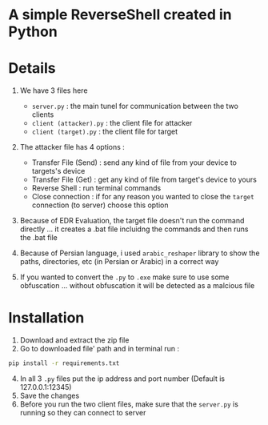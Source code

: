 # A simple ReverseShell created in Python 

# Details 
1. We have 3 files here 
    - ```server.py``` : the main tunel for communication between the two clients
    - ```client (attacker).py``` : the client file for attacker
    - ```client (target).py``` : the client file for target

    
2. The attacker file has 4 options :
    - Transfer File (Send) : send any kind of file from your device to targets's device 
    - Transfer File (Get) : get any kind of file from target's device to yours
    - Reverse Shell : run terminal commands 
    - Close connection : if for any reason you wanted to close the ```target``` connection (to server) choose this option

3. Because of EDR Evaluation, the target file doesn't run the command directly ... it creates a .bat file incluidng the commands and then runs the .bat file 

4. Because of Persian language, i used ```arabic_reshaper``` library to show the paths, directories, etc (in Persian or Arabic) in a correct way

5. If you wanted to convert the ```.py``` to ```.exe``` make sure to use some obfuscation ... without obfuscation it will be detected as a malcious file 


# Installation 

1. Download and extract the zip file
2. Go to downloaded file' path and in terminal run :
```bash
pip install -r requirements.txt
```
4. In all 3 ```.py``` files put the ip address and port number (Default is 127.0.0.1:12345)
5. Save the changes
6. Before you run the two client files, make sure that the ```server.py``` is running so they can connect to server
